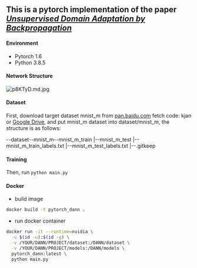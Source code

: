 ## This is a pytorch implementation of the paper *[Unsupervised Domain Adaptation by Backpropagation](http://sites.skoltech.ru/compvision/projects/grl/)*


#### Environment
- Pytorch 1.6
- Python 3.8.5

#### Network Structure


![p8KTyD.md.jpg](https://s1.ax1x.com/2018/01/12/p8KTyD.md.jpg)

#### Dataset

First, download target dataset mnist_m from [pan.baidu.com](https://pan.baidu.com/s/1pXaMkVsQf_yUT51SeYh27g) fetch code: kjan or [Google Drive](https://drive.google.com/open?id=0B_tExHiYS-0veklUZHFYT19KYjg), and put mnist_m dataset into dataset/mnist_m, the structure is as follows:

--dataset--mnist_m--mnist_m_train
                 |--mnist_m_test
                 |--mnist_m_train_labels.txt
                 |--mnist_m_test_labels.txt
                 |--.gitkeep

#### Training

Then, run `python main.py`


#### Docker

- build image

```bash
docker build -t pytorch_dann .
```

- run docker container

```bash
docker run -it --runtime=nvidia \
  -u $(id -u):$(id -g) \
  -v /YOUR/DANN/PROJECT/dataset:/DANN/dataset \
  -v /YOUR/DANN/PROJECT/models:/DANN/models \
  pytorch_dann:latest \
  python main.py

```

